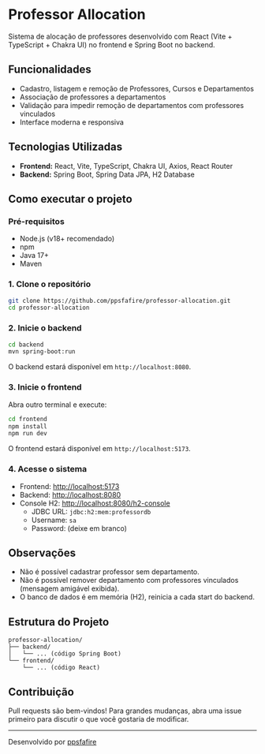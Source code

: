 # Professor Allocation

Sistema de alocação de professores desenvolvido com React (Vite + TypeScript + Chakra UI) no frontend e Spring Boot no backend.

## Funcionalidades
- Cadastro, listagem e remoção de Professores, Cursos e Departamentos
- Associação de professores a departamentos
- Validação para impedir remoção de departamentos com professores vinculados
- Interface moderna e responsiva

## Tecnologias Utilizadas
- **Frontend:** React, Vite, TypeScript, Chakra UI, Axios, React Router
- **Backend:** Spring Boot, Spring Data JPA, H2 Database

## Como executar o projeto

### Pré-requisitos
- Node.js (v18+ recomendado)
- npm
- Java 17+
- Maven

### 1. Clone o repositório
```bash
git clone https://github.com/ppsfafire/professor-allocation.git
cd professor-allocation
```

### 2. Inicie o backend
```bash
cd backend
mvn spring-boot:run
```
O backend estará disponível em `http://localhost:8080`.

### 3. Inicie o frontend
Abra outro terminal e execute:
```bash
cd frontend
npm install
npm run dev
```
O frontend estará disponível em `http://localhost:5173`.

### 4. Acesse o sistema
- Frontend: [http://localhost:5173](http://localhost:5173)
- Backend: [http://localhost:8080](http://localhost:8080)
- Console H2: [http://localhost:8080/h2-console](http://localhost:8080/h2-console)
  - JDBC URL: `jdbc:h2:mem:professordb`
  - Username: `sa`
  - Password: (deixe em branco)

## Observações
- Não é possível cadastrar professor sem departamento.
- Não é possível remover departamento com professores vinculados (mensagem amigável exibida).
- O banco de dados é em memória (H2), reinicia a cada start do backend.

## Estrutura do Projeto
```
professor-allocation/
├── backend/
│   └── ... (código Spring Boot)
└── frontend/
    └── ... (código React)
```

## Contribuição
Pull requests são bem-vindos! Para grandes mudanças, abra uma issue primeiro para discutir o que você gostaria de modificar.

---
Desenvolvido por [ppsfafire](https://github.com/ppsfafire)


